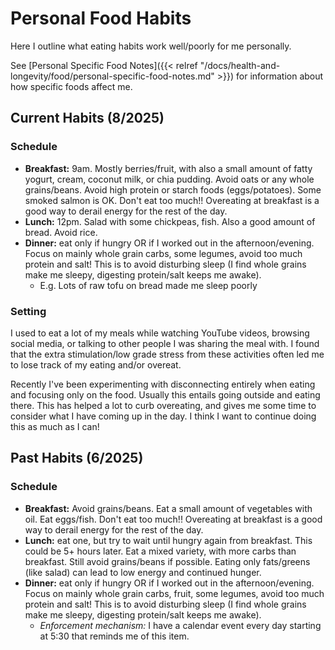 # Personal Food Habits

Here I outline what eating habits work well/poorly for me personally.

See [Personal Specific Food Notes]({{< relref
"/docs/health-and-longevity/food/personal-specific-food-notes.md" >}}) for
information about how specific foods affect me.

## Current Habits (8/2025)

### Schedule

 - **Breakfast:** 9am.
   Mostly berries/fruit, with also a small amount of fatty yogurt, cream,
   coconut milk, or chia pudding.
   Avoid oats or any whole grains/beans.
   Avoid high protein or starch foods (eggs/potatoes).
   Some smoked salmon is OK.
   Don't eat too much!!
   Overeating at breakfast is a good way to derail energy for the rest of the
   day.
 - **Lunch:** 12pm.
   Salad with some chickpeas, fish.
   Also a good amount of bread.
   Avoid rice.
 - **Dinner:** eat only if hungry OR if I worked out in the afternoon/evening.
   Focus on mainly whole grain carbs, some legumes, avoid too much protein and
   salt!
   This is to avoid disturbing sleep (I find whole grains make me sleepy,
   digesting protein/salt keeps me awake).
    - E.g. Lots of raw tofu on bread made me sleep poorly

### Setting

I used to eat a lot of my meals while watching YouTube videos, browsing social
media, or talking to other people I was sharing the meal with.
I found that the extra stimulation/low grade stress from these activities often
led me to lose track of my eating and/or overeat.

Recently I've been experimenting with disconnecting entirely when eating and
focusing only on the food.
Usually this entails going outside and eating there.
This has helped a lot to curb overeating, and gives me some time to consider
what I have coming up in the day.
I think I want to continue doing this as much as I can!

## Past Habits (6/2025)

### Schedule

 - **Breakfast:** Avoid grains/beans.
   Eat a small amount of vegetables with oil.
   Eat eggs/fish.
   Don't eat too much!!
   Overeating at breakfast is a good way to derail energy for the rest of the
   day.
 - **Lunch:** eat one, but try to wait until hungry again from breakfast.
   This could be 5+ hours later.
   Eat a mixed variety, with more carbs than breakfast.
   Still avoid grains/beans if possible.
   Eating only fats/greens (like salad) can lead to low energy and continued
   hunger.
 - **Dinner:** eat only if hungry OR if I worked out in the afternoon/evening.
   Focus on mainly whole grain carbs, fruit, some legumes, avoid too much
   protein and salt!
   This is to avoid disturbing sleep (I find whole grains make me sleepy,
   digesting protein/salt keeps me awake).
    - *Enforcement mechanism:* I have a calendar event every day starting at
      5:30 that reminds me of this item.

